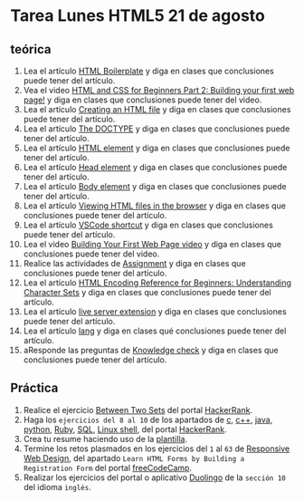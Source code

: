 # Tarea Lunes HTML5 21 de agosto

## teórica

1. Lea el artículo [HTML Boilerplate](https://www.theodinproject.com/lessons/foundations-html-boilerplate) y diga en clases que conclusiones puede tener del artículo.
2. Vea el video [HTML and CSS for Beginners Part 2: Building your first web page!](https://www.youtube.com/watch?v=V8UAEoOvqFg&list=PL4-IK0AVhVjM0xE0K2uZRvsM7LkIhsPT-&t=93s&ab_channel=KevinPowell) y diga en clases que conclusiones puede tener del video.
3. Lea el artículo [Creating an HTML file](https://www.theodinproject.com/lessons/foundations-html-boilerplate#creating-an-html-file) y diga en clases que conclusiones puede tener del artículo.
4. Lea el artículo [The DOCTYPE](https://www.theodinproject.com/lessons/foundations-html-boilerplate#the-doctype) y diga en clases que conclusiones puede tener del artículo.
5. Lea el artículo [HTML element](https://www.theodinproject.com/lessons/foundations-html-boilerplate#html-element) y diga en clases que conclusiones puede tener del artículo.
6. Lea el artículo [Head element](https://www.theodinproject.com/lessons/foundations-html-boilerplate#head-element) y diga en clases que conclusiones puede tener del artículo.
7. Lea el artículo [Body element](https://www.¿.com/lessons/foundations-html-boilerplate#body-element) y diga en clases que conclusiones puede tener del artículo.
8. Lea el artículo [Viewing HTML files in the browser](https://www.theodinproject.com/lessons/foundations-html-boilerplate#viewing-html-files-in-the-browser) y diga en clases que conclusiones puede tener del artículo.
9. Lea el artículo [VSCode shortcut](https://www.theodinproject.com/lessons/foundations-html-boilerplate#vscode-shortcut) y diga en clases que conclusiones puede tener del artículo.
10. Lea el video [Building Your First Web Page video](https://youtu.be/V8UAEoOvqFg?list=PL4-IK0AVhVjM0xE0K2uZRvsM7LkIhsPT-&t=93) y diga en clases que conclusiones puede tener del video.
11. Realice las actividades de [Assignment](https://www.theodinproject.com/lessons/foundations-html-boilerplate#assignment) y diga en clases que conclusiones puede tener del artículo.
12. Lea el artículo [HTML Encoding Reference for Beginners: Understanding Character Sets](https://www.positioniseverything.net/html-encoding/) y diga en clases que conclusiones puede tener del artículo.
13. Lea el artículo [live server extension](https://marketplace.visualstudio.com/items?itemName=ritwickdey.LiveServer) y diga en clases que conclusiones puede tener del artículo.
14. Lea el artículo [lang](https://developer.mozilla.org/en-US/docs/Web/HTML/Global_attributes/lang) y diga en clases qué conclusiones puede tener del artículo.
15. aResponde las preguntas de [Knowledge check](https://www.theodinproject.com/lessons/foundations-html-boilerplate#knowledge-check) y diga en clases que conclusiones puede tener del artículo.

## Práctica

1. Realice el ejercicio [Between Two Sets](https://www.hackerrank.com/challenges/between-two-sets/problem?isFullScreen=false) del portal [HackerRank](https://www.hackerrank.com/dashboard).
2. Haga los `ejercicios del 8 al 10` de los apartados de [c](https://www.hackerrank.com/domains/c), [c++](https://www.hackerrank.com/domains/cpp), [java](https://www.hackerrank.com/domains/java), [python](https://www.hackerrank.com/domains/python), [Ruby](https://www.hackerrank.com/domains/ruby), [SQL](https://www.hackerrank.com/domains/sql), [Linux shell](https://www.hackerrank.com/domains/shell), del portal [HackerRank](https://www.hackerrank.com/dashboard).
3. Crea tu resume haciendo uso de la [plantilla](https://docs.google.com/document/d/1jfUa4HGBDjt2peJPQ0Wg1YhdGkCoSysS6QMT4u8bCic/edit?usp=sharing).
4. Termine los retos plasmados en los ejercicios del `1` al `63` de [Responsive Web Design](https://www.freecodecamp.org/learn/2022/responsive-web-design/), del apartado `Learn HTML Forms by Building a Registration Form` del portal [freeCodeCamp](https://www.freecodecamp.org/learn/).
5. Realizar los ejercicios del portal o aplicativo [Duolingo](https://www.duolingo.com/learn) de la `sección 10` del idioma `inglés`.
